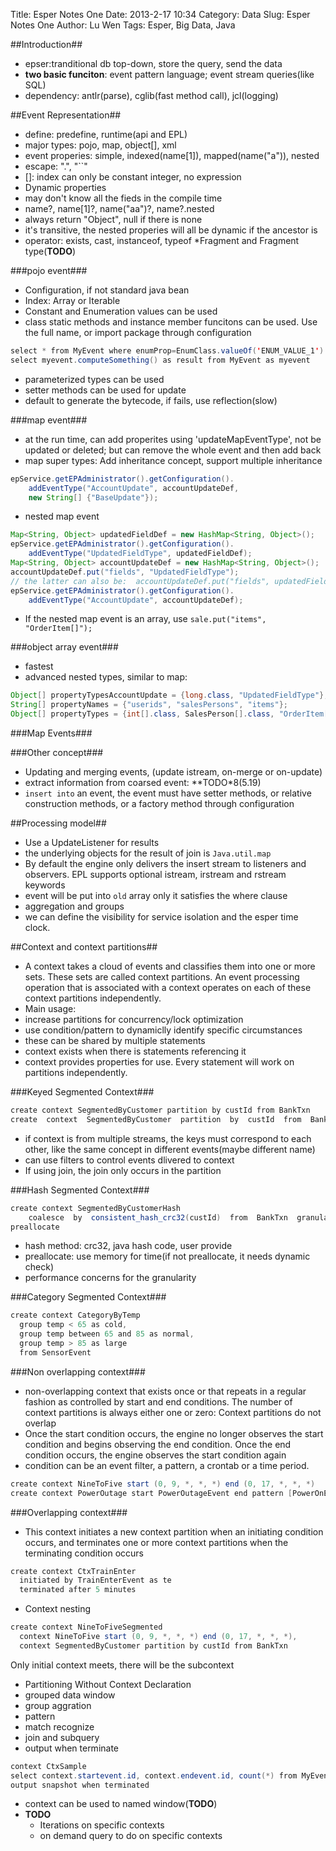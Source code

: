 Title: Esper Notes One
Date: 2013-2-17 10:34
Category: Data
Slug: Esper Notes One
Author: Lu Wen
Tags: Esper, Big Data, Java

##Introduction##
* epser:tranditional db top-down, store the query, send the data
* **two basic funciton**: event pattern language; event stream queries(like SQL)
* dependency: antlr(parse), cglib(fast method call), jcl(logging)

##Event Representation##
* define: predefine, runtime(api and EPL)
* major types: pojo, map, object[], xml
* event properies: simple, indexed(name[1]), mapped(name("a")), nested
* escape: "\.", "``"
* []: index can only be constant integer, no expression
* Dynamic properties
* may don't know all the fieds in the compile time
* name?, name[1]?, name("aa")?, name?.nested
* always return "Object", null if there is none
* it's transitive, the nested properies will all be dynamic if the ancestor is
* operator: exists, cast, instanceof, typeof
*Fragment and Fragment type(**TODO**)

###pojo event###
* Configuration, if not standard java bean
* Index: Array or Iterable
* Constant and Enumeration values can be used
* class static methods and instance member funcitons can be used. Use the full name, or import package through configuration
```java
select * from MyEvent where enumProp=EnumClass.valueOf('ENUM_VALUE_1')
select myevent.computeSomething() as result from MyEvent as myevent
```
* parameterized types can be used
* setter methods can be used for update
* default to generate the bytecode, if fails, use reflection(slow)

###map event###
* at the run time, can add properites using 'updateMapEventType', not be updated or deleted; but can remove the whole event and then add back
* map super types: Add inheritance concept, support multiple inheritance
```java
epService.getEPAdministrator().getConfiguration().
    addEventType("AccountUpdate", accountUpdateDef,
    new String[] {"BaseUpdate"});
```
* nested map event
```java
Map<String, Object> updatedFieldDef = new HashMap<String, Object>();
epService.getEPAdministrator().getConfiguration().
    addEventType("UpdatedFieldType", updatedFieldDef);
Map<String, Object> accountUpdateDef = new HashMap<String, Object>();
accountUpdateDef.put("fields", "UpdatedFieldType");
// the latter can also be:  accountUpdateDef.put("fields", updatedFieldDef);
epService.getEPAdministrator().getConfiguration().
    addEventType("AccountUpdate", accountUpdateDef);
```
 * If the nested map event is an array, use `sale.put("items",  "OrderItem[]");`

###object array event###
* fastest
* advanced nested types, similar to map: 
```java
Object[] propertyTypesAccountUpdate = {long.class, "UpdatedFieldType"};
String[] propertyNames = {"userids", "salesPersons", "items"};
Object[] propertyTypes = {int[].class, SalesPerson[].class, "OrderItem[]");
```

###Map Events###

###Other concept###
* Updating and merging events, (update istream, on-merge or on-update)
* extract information from coarsed event: **TODO*8(5.19)
* `insert into` an event, the event must have setter methods, or relative construction methods, or a factory method through configuration

##Processing model##
* Use a UpdateListener for results
* the underlying objects for the result of join is `Java.util.map`
* By  default  the  engine  only  delivers  the  insert  stream  to  listeners  and  observers.  EPL supports optional istream, irstream and rstream keywords 
* event will be put into `old` array only it satisfies the where clause
* aggregation and groups
* we can define the visibility for service isolation and the esper time clock.

##Context and context partitions##
* A context takes a cloud of events and classifies them into one or more sets. These sets are called context partitions. An event processing operation that is associated with a context operates on each of these context partitions independently. 
* Main usage:
 * increase partitions for concurrency/lock optimization
 * use condition/pattern to dynamiclly identify specific circumstances
 * these can be shared by multiple statements
* context exists when there is statements referencing it
* context provides properties for use. Every statement will work on partitions independently.

###Keyed Segmented Context###
```java
create context SegmentedByCustomer partition by custId from BankTxn
create  context  SegmentedByCustomer  partition  by  custId  from  BankTxn,  account  from BankTxn 
```
* if context is from multiple streams, the keys must correspond to each other, like the same concept in different events(maybe different name)
* can use filters to control events dlivered to context 
* If using join, the join only occurs in the partition

###Hash Segmented Context###
```java
create context SegmentedByCustomerHash
    coalesce  by  consistent_hash_crc32(custId)  from  BankTxn  granularity  16
preallocate
```
* hash method: crc32, java hash code, user provide
* preallocate: use memory for time(if not preallocate, it needs dynamic check)
* performance concerns for the granularity

###Category Segmented Context###
```java
create context CategoryByTemp
  group temp < 65 as cold,
  group temp between 65 and 85 as normal,
  group temp > 85 as large
  from SensorEvent
```

###Non overlapping context###
* non-overlapping context that exists once or that repeats in a regular fashion as controlled by start and end conditions. The number of context partitions is always either one or zero: Context partitions do not overlap
* Once  the  start  condition  occurs,  the  engine  no  longer  observes  the  start  condition  and  begins observing  the  end  condition.  Once  the  end  condition  occurs,  the  engine  observes  the  start condition again
* condition can be an event filter, a pattern, a crontab or a time period.
```java
create context NineToFive start (0, 9, *, *, *) end (0, 17, *, *, *)
create context PowerOutage start PowerOutageEvent end pattern [PowerOnEvent -> timer:interval(5)]
```

###Overlapping context###
* This context initiates a new context partition when an initiating condition occurs, and terminates one  or  more  context  partitions  when  the  terminating  condition  occurs
```java
create context CtxTrainEnter
  initiated by TrainEnterEvent as te
  terminated after 5 minutes
```

* Context nesting
```java
create context NineToFiveSegmented
  context NineToFive start (0, 9, *, *, *) end (0, 17, *, *, *),
  context SegmentedByCustomer partition by custId from BankTxn
```
Only initial context meets, there will be the subcontext
* Partitioning Without Context Declaration
 * grouped data window
 * group aggration
 * pattern
 * match recognize
 * join and subquery
* output when terminate
```java
context CtxSample 
select context.startevent.id, context.endevent.id, count(*) from MyEvent
output snapshot when terminated
```
* context can be used to named window(**TODO**)
* **TODO**
  * Iterations on specific contexts
  * on demand query to do on specific contexts
